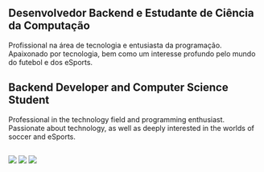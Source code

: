## Desenvolvedor Backend e Estudante de Ciência da Computação

Profissional na área de tecnologia e entusiasta da programação. Apaixonado por tecnologia, bem como um interesse profundo pelo mundo do futebol e dos eSports.

## Backend Developer and Computer Science Student

Professional in the technology field and programming enthusiast. Passionate about technology, as well as deeply interested in the worlds of soccer and eSports.

##
<div>
  <a href="https://www.linkedin.com/in/braga0425/" target="_blank"><img src="https://img.shields.io/badge/LinkedIn-0077B5?style=for-the-badge&logo=linkedin&logoColor=white" target="_blank"></a>
  <a href="https://www.instagram.com/braga0425/" target="_blank"><img src="https://img.shields.io/badge/Instagram-E4405F?style=for-the-badge&logo=instagram&logoColor=white" target="_blank"></a>
  <a href="https://discord.com/invite/fvwqAQb" target="_blank"><img src="https://img.shields.io/badge/Discord-7289DA?style=for-the-badge&logo=discord&logoColor=white" target="_blank"></a>
</div>
